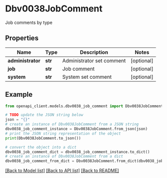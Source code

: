 # Dbv0038JobComment

Job comments by type

## Properties

Name | Type | Description | Notes
------------ | ------------- | ------------- | -------------
**administrator** | **str** | Administrator set comment | [optional] 
**job** | **str** | Job comment | [optional] 
**system** | **str** | System set comment | [optional] 

## Example

```python
from openapi_client.models.dbv0038_job_comment import Dbv0038JobComment

# TODO update the JSON string below
json = "{}"
# create an instance of Dbv0038JobComment from a JSON string
dbv0038_job_comment_instance = Dbv0038JobComment.from_json(json)
# print the JSON string representation of the object
print(Dbv0038JobComment.to_json())

# convert the object into a dict
dbv0038_job_comment_dict = dbv0038_job_comment_instance.to_dict()
# create an instance of Dbv0038JobComment from a dict
dbv0038_job_comment_from_dict = Dbv0038JobComment.from_dict(dbv0038_job_comment_dict)
```
[[Back to Model list]](../README.md#documentation-for-models) [[Back to API list]](../README.md#documentation-for-api-endpoints) [[Back to README]](../README.md)


